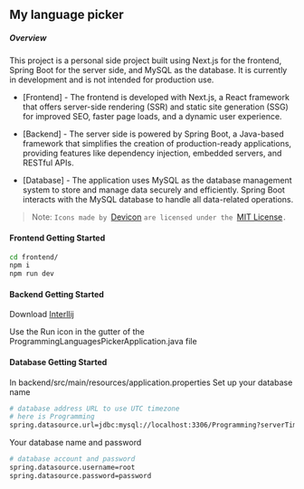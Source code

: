 ## My language picker

##### Overview

This project is a personal side project built using Next.js for the frontend, Spring Boot for the server side, and MySQL as the database. It is currently in development and is not intended for production use.

- [Frontend] - The frontend is developed with Next.js, a React framework that offers server-side rendering (SSR) and static site generation (SSG) for improved SEO, faster page loads, and a dynamic user experience.

- [Backend] - The server side is powered by Spring Boot, a Java-based framework that simplifies the creation of production-ready applications, providing features like dependency injection, embedded servers, and RESTful APIs.

- [Database] - The application uses MySQL as the database management system to store and manage data securely and efficiently. Spring Boot interacts with the MySQL database to handle all data-related operations.

> Note: `Icons made by `[Devicon](https://devicon.dev/) `are licensed under the `[MIT License](https://opensource.org/licenses/MIT)`.`

#### Frontend Getting Started

```sh
cd frontend/
npm i
npm run dev
```

#### Backend Getting Started

Download [Interllij](https://www.jetbrains.com/idea/download/)

Use the Run icon in the gutter of the ProgrammingLanguagesPickerApplication.java file

#### Database Getting Started

In backend/src/main/resources/application.properties
Set up your database name

```sh
# database address URL to use UTC timezone
# here is Programming
spring.datasource.url=jdbc:mysql://localhost:3306/Programming?serverTimezone=UTC
```

Your database name and password

```sh
# database account and password
spring.datasource.username=root
spring.datasource.password=password
```
